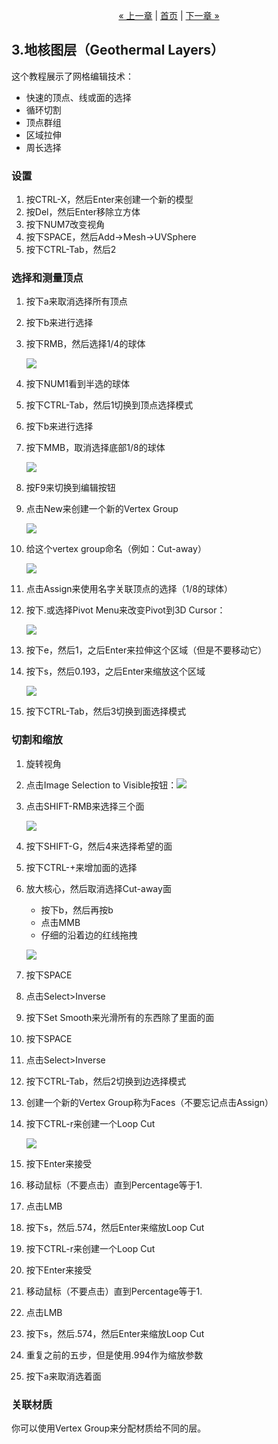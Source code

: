 <p style="text-align:center">
    <a href="./2.html">&laquo; 上一章</a> |
    <a href="./index.html">首页</a>
    | <a href="./4.html">下一章 &raquo;</a>
</p>

## 3.地核图层（Geothermal Layers）  ##

这个教程展示了网格编辑技术：

- 快速的顶点、线或面的选择 
- 循环切割 
- 顶点群组 
- 区域拉伸 
- 周长选择

### 设置 ###

1. 按CTRL-X，然后Enter来创建一个新的模型
2. 按Del，然后Enter移除立方体
3. 按下NUM7改变视角
4. 按下SPACE，然后Add->Mesh->UVSphere
5. 按下CTRL-Tab，然后2

### 选择和测量顶点 ###

1. 按下a来取消选择所有顶点
2. 按下b来进行选择
3. 按下RMB，然后选择1/4的球体

	![](./img/3/image029.png)

4. 按下NUM1看到半选的球体
5. 按下CTRL-Tab，然后1切换到顶点选择模式
6. 按下b来进行选择
7. 按下MMB，取消选择底部1/8的球体

	![](./img/3/image031.png)

8. 按F9来切换到编辑按钮
9. 点击New来创建一个新的Vertex Group

	![](./img/3/image033.png)

10. 给这个vertex group命名（例如：Cut-away）

	![](./img/3/image035.png)

11. 点击Assign来使用名字关联顶点的选择（1/8的球体）
12. 按下.或选择Pivot Menu来改变Pivot到3D Cursor：
	
	![](./img/3/image037.png)

13. 按下e，然后1，之后Enter来拉伸这个区域（但是不要移动它）
14. 按下s，然后0.193，之后Enter来缩放这个区域

	![](./img/3/image039.png)

15. 按下CTRL-Tab，然后3切换到面选择模式

### 切割和缩放 ###

1. 旋转视角
2. 点击Image Selection to Visible按钮：![](./img/3/image041.png) 
3. 点击SHIFT-RMB来选择三个面

	![](./img/3/image043.png)
 
4. 按下SHIFT-G，然后4来选择希望的面
5. 按下CTRL-+来增加面的选择
6. 放大核心，然后取消选择Cut-away面

	- 按下b，然后再按b
 	- 点击MMB
 	- 仔细的沿着边的红线拖拽

	![](./img/3/image045.png)
 
7. 按下SPACE
8. 点击Select>Inverse
9. 按下Set Smooth来光滑所有的东西除了里面的面
10. 按下SPACE
11. 点击Select>Inverse
12. 按下CTRL-Tab，然后2切换到边选择模式
13. 创建一个新的Vertex Group称为Faces（不要忘记点击Assign）
14. 按下CTRL-r来创建一个Loop Cut
 
	![](./img/3/image047.png)

15. 按下Enter来接受
16. 移动鼠标（不要点击）直到Percentage等于1.
17. 点击LMB
18. 按下s，然后.574，然后Enter来缩放Loop Cut
19. 按下CTRL-r来创建一个Loop Cut
20. 按下Enter来接受
21. 移动鼠标（不要点击）直到Percentage等于1.
22. 点击LMB
23. 按下s，然后.574，然后Enter来缩放Loop Cut
24. 重复之前的五步，但是使用.994作为缩放参数
25. 按下a来取消选着面

### 关联材质 ###

你可以使用Vertex Group来分配材质给不同的层。